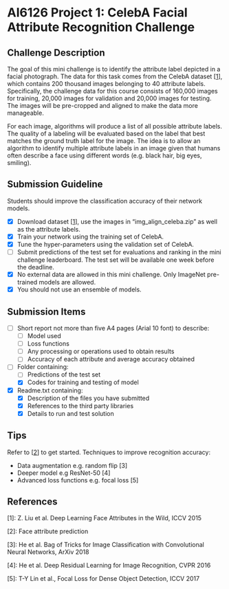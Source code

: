 # AI6126 Project 1: CelebA Facial Attribute Recognition Challenge

## Challenge Description
The goal of this mini challenge is to identify the attribute label depicted in a facial
photograph. The data for this task comes from the CelebA dataset [[1]], which contains
200 thousand images belonging to 40 attribute labels. Specifically, the challenge data for
this course consists of 160,000 images for training, 20,000 images for validation and
20,000 images for testing. The images will be pre-cropped and aligned to make the data
more manageable.

For each image, algorithms will produce a list of all possible attribute labels. The quality
of a labeling will be evaluated based on the label that best matches the ground truth label
for the image. The idea is to allow an algorithm to identify multiple attribute labels in an
image given that humans often describe a face using different words (e.g. black hair, big
eyes, smiling).

## Submission Guideline
Students should improve the classification accuracy of their network models.
-[x] Download dataset [[1]], use the images in “img_align_celeba.zip” as well as the attribute labels.
-[x] Train your network using the training set of CelebA.
-[x] Tune the hyper-parameters using the validation set of CelebA.
-[ ] Submit predictions of the test set for evaluations and ranking in the mini challenge leaderboard. The test set will be available one week before the deadline.
-[x] No external data are allowed in this mini challenge. Only ImageNet pre-trained models are allowed.
-[x] You should not use an ensemble of models.

## Submission Items
-[ ] Short report not more than five A4 pages (Arial 10 font) to describe:
    - [ ] Model used
    - [ ] Loss functions
    - [ ] Any processing or operations used to obtain results
    - [ ] Accuracy of each attribute and average accuracy obtained
-[ ] Folder containing:
    - [ ] Predictions of the test set
    - [x] Codes for training and testing of model
-[x] Readme.txt containing:
    - [x] Description of the files you have submitted
    - [x] References to the third party libraries
    - [x] Details to run and test solution
    
## Tips
Refer to [[2]] to get started.
Techniques to improve recognition accuracy:
+ Data augmentation e.g. random flip [3] 
+ Deeper model e.g ResNet-50 [4]
+ Advanced loss functions e.g. focal loss [5]

## References 
[1]: <http://mmlab.ie.cuhk.edu.hk/projects/CelebA.html>
[2]: https://github.com/d-li14/face-attribute-prediction
\[1\]: Z. Liu et al. Deep Learning Face Attributes in the Wild, ICCV 2015

\[2\]: Face attribute prediction 

[3]: He et al. Bag of Tricks for Image Classification with Convolutional Neural Networks,
ArXiv 2018

[4]: He et al. Deep Residual Learning for Image Recognition, CVPR 2016

[5]: T-Y Lin et al., Focal Loss for Dense Object Detection, ICCV 2017


